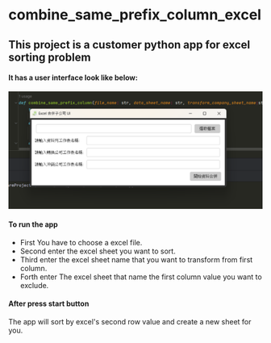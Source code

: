 # combine_same_prefix_column_excel
## This project is a customer python app for excel sorting problem  
#### It has a user interface look like below:  

  
![UI_Demo](https://github.com/jgw0915/combine_same_prefix_column_excel/blob/main/doc/image/UI_demo.png?raw=true)

#### To run the app 
* First You have to choose a excel file.  
* Second enter the excel sheet you want to sort.  
* Third enter the excel sheet name that you want to transform from first column.  
* Forth enter The excel sheet that name the first column value you want to exclude.  
#### After press start button  
  The app will sort by excel's second row value and create a new sheet for you.  
